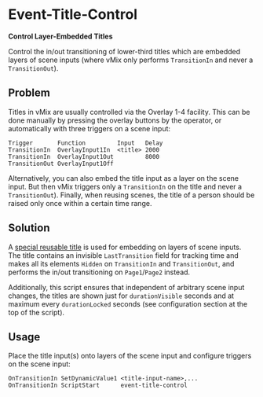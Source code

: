 
Event-Title-Control
===================

**Control Layer-Embedded Titles**

Control the in/out transitioning of lower-third titles which are
embedded layers of scene inputs (where vMix only performs `TransitionIn`
and never a `TransitionOut`).

Problem
-------

Titles in vMix are usually controlled via the Overlay 1-4 facility. This
can be done manually by pressing the overlay buttons by the operator, or
automatically with three triggers on a scene input:

    Trigger       Function         Input   Delay
    TransitionIn  OverlayInput1In  <title> 2000
    TransitionIn  OverlayInput1Out         8000
    TransitionOut OverlayInput1Off

Alternatively, you can also embed the title input as a layer on the
scene input. But then vMix triggers only a `TransitionIn` on the title
and never a `TransitionOut`). Finally, when reusing scenes, the title of
a person should be raised only once within a certain time range.

Solution
--------

A [special reusable title](event-title-control.gtzip) is used for
embedding on layers of scene inputs. The title contains an invisible
`LastTransition` field for tracking time and makes all its elements
`Hidden` on `TransitionIn` and `TransitionOut`, and performs the in/out
transitioning on `Page1`/`Page2` instead.

Additionally, this script ensures that independent of arbitrary scene
input changes, the titles are shown just for `durationVisible` seconds
and at maximum every `durationLocked` seconds (see configuration section
at the top of the script).

Usage
-----

Place the title input(s) onto layers of the scene input and configure
triggers on the scene input:

    OnTransitionIn SetDynamicValue1 <title-input-name>,...
    OnTransitionIn ScriptStart      event-title-control

